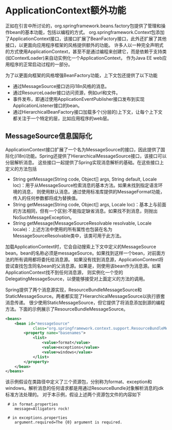# ApplicationContext额外功能
正如在引言中所讨论的，org.springframework.beans.factory包提供了管理和操作bean的基本功能，包括以编程的方式。
org.springframework.Context包添加了ApplicationContext接口，该接口扩展了BeanFactory接口，此外还扩展了其他接口，以更面向应用程序框架的风格提供额外的功能。
许多人以一种完全声明式的方式使用ApplicationContext，甚至不是通过编程来创建它，而是依赖于支持类(如ContextLoader)来自动实例化一个ApplicationContext，
作为Java EE web应用程序的正常启动过程的一部分。

为了以更面向框架的风格增强BeanFactory功能，上下文包还提供了以下功能
* 通过MessageSource接口访问i18n风格的消息。
* 通过ResourceLoader接口访问资源，例如url和文件。
* 事件发布，即通过使用ApplicationEventPublisher接口发布到实现ApplicationListener接口的bean。
* 通过HierarchicalBeanFactory接口加载多个(分层的)上下文，让每个上下文都关注于一个特定的层，比如应用程序的web层。

## MessageSource信息国际化
ApplicationContext接口扩展了一个名为MessageSource的接口，因此提供了国际化(i18n)功能。Spring还提供了HierarchicalMessageSource接口，该接口可以分层解析消息。
这些接口一起提供了Spring实现消息解析的基础。在这些接口上定义的方法包括
* String getMessage(String code, Object[] args, String default, Locale loc)：用于从MessageSource检索消息的基本方法。如果未找到指定语言环境的消息，
则使用默认消息。通过使用标准库提供的MessageFormat功能，传入的任何参数都将成为替换值。
* String getMessage(String code, Object[] args, Locale loc)：基本上与前面的方法相同，但有一个区别:不能指定缺省消息。如果找不到消息，则抛出NoSuchMessageException。
* String getMessage(MessageSourceResolvable resolvable, Locale locale)：上述方法中使用的所有属性也包装在名为MessageSourceResolvable类中，该类可用于此方法。

加载ApplicationContext时，它会自动搜索上下文中定义的MessageSource bean。bean的名称必须是messageSource。如果找到这样一个bean，对前面方法的所有调用都将委托给消息源。
如果没有找到消息源，ApplicationContext将尝试查找包含同名bean的父消息源。如果是，则使用该bean作为消息源。如果ApplicationContext找不到任何消息源，
则实例化一个空的DelegatingMessageSource，以便能够接受对上面定义的方法的调用。

Spring提供了两个消息源实现，ResourceBundleMessageSource和StaticMessageSource。两者都实现了HierarchicalMessageSource以执行嵌套消息传递。
很少使用StaticMessageSource，但它提供了将消息添加到源的编程方法。下面的示例展示了ResourceBundleMessageSource。
```xml
<beans>
    <bean id="messageSource"
            class="org.springframework.context.support.ResourceBundleMessageSource">
        <property name="basenames">
            <list>
                <value>format</value>
                <value>exceptions</value>
                <value>windows</value>
            </list>
        </property>
    </bean>
</beans>
```
该示例假设在类路径中定义了三个资源包，分别称为format、exception和windows。解析消息的任何请求都是用通过ResourceBundle对象解析消息的jdk标准方法处理的。
对于本示例，假设上述两个资源包文件的内容如下
```text
 # in format.properties
    message=Alligators rock!

 # in exceptions.properties
    argument.required=The {0} argument is required.

```

